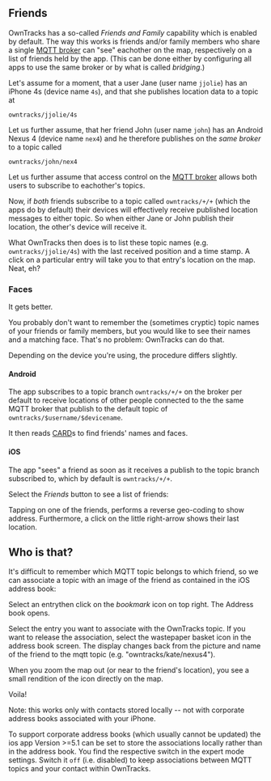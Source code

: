 ## Friends

OwnTracks has a so-called _Friends and Family_ capability which is enabled by
default. The way this works is friends and/or family members who share a single
[MQTT broker](../guide/broker.md) can "see" eachother on the map, respectively on a
list of friends held by the app.  (This can be done either by configuring all
apps to use the same broker or by what is called _bridging_.)

Let's assume for a moment, that a user Jane (user name `jjolie`) has an iPhone 4s (device name `4s`), and that she publishes location data to a topic at

```
owntracks/jjolie/4s
```

Let us further assume, that her friend John (user name `john`) has an Android Nexus 4 (device name `nex4`) and he therefore publishes on the _same broker_ to a topic called

```
owntracks/john/nex4
```

Let us further assume that access control on the [MQTT broker](../guide/broker.md) allows both users to subscribe to eachother's topics.

Now, if *both* friends subscribe to a topic called `owntracks/+/+` (which the
apps do by default) their devices will effectively receive published location
messages to either topic. So when either Jane or John publish their location,
the other's device will receive it.

What OwnTracks then does is to list these topic names (e.g. `owntracks/jjolie/4s`) with the last received position and a time stamp. A click on a particular entry will take you to that entry's location on the map. Neat, eh?

### Faces

It gets better.

You probably don't want to remember the (sometimes cryptic) topic names of your friends or family members, but you would like to see their names and a matching face. That's no problem: OwnTracks can do that.

Depending on the device you're using, the procedure differs slightly.

#### Android

The app subscribes to a topic branch `owntracks/+/+` on the broker per default
to receive locations of
other people connected to the the same MQTT broker that publish
to the default topic of `owntracks/$username/$devicename`.

It then reads [CARD](card.md)s to find friends' names and faces.


#### iOS

The app "sees" a friend as soon as it receives a publish to the topic branch subscribed to, which by default is `owntracks/+/+`.

Select the _Friends_ button to see a list of friends:

Tapping on one of the friends, performs a reverse geo-coding to show address. Furthermore, a click on the little right-arrow shows their last location.

## Who is that?

It's difficult to remember which MQTT topic belongs to which friend, so we can associate a topic with an image of the friend as contained in the iOS address book:

Select an entrythen click on the _bookmark_ icon on top right. The Address book opens.

Select the entry you want to associate with the OwnTracks topic. If you want to release the association, select the wastepaper basket icon in the address book screen. The display
changes back from the picture and name of the friend to the mqtt topic (e.g. "owntracks/kate/nexus4").

When you zoom the map out (or near to the friend's location), you see a small rendition of the icon directly on the map.


Voila!

Note: this works only with contacts stored locally -- not with corporate address books associated with your iPhone.

To support corporate address books (which usually cannot be updated) the ios
app Version >=5.1 can be set to store the associations locally rather than in
the address book. You find the respective switch in the expert mode settings.
Switch it `off` (i.e. disabled) to keep associations between MQTT topics and 
your contact within OwnTracks.
